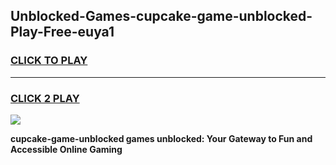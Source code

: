 
## Unblocked-Games-cupcake-game-unblocked-Play-Free-euya1
<h3>
<a href="https://premium76.site?title=cupcake-game-unblocked&ref=15A">CLICK TO PLAY</a></h3>
<hr>

<h3>
<a href="https://premium76.site?title=cupcake-game-unblocked&ref=15A">CLICK 2 PLAY</a>
  
</h3>

<a href="https://premium76.site?title=cupcake-game-unblocked&ref=15A"><img src="https://clearcache.store/games.png"></a>


**cupcake-game-unblocked games unblocked: Your Gateway to Fun and Accessible Online Gaming**
